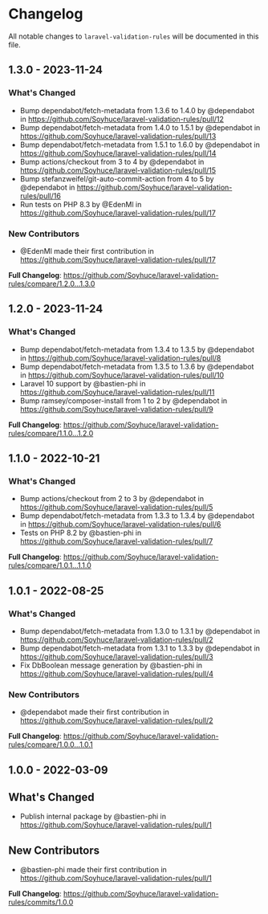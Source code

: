 # Changelog

All notable changes to `laravel-validation-rules` will be documented in this file.

## 1.3.0 - 2023-11-24

### What's Changed

- Bump dependabot/fetch-metadata from 1.3.6 to 1.4.0 by @dependabot in https://github.com/Soyhuce/laravel-validation-rules/pull/12
- Bump dependabot/fetch-metadata from 1.4.0 to 1.5.1 by @dependabot in https://github.com/Soyhuce/laravel-validation-rules/pull/13
- Bump dependabot/fetch-metadata from 1.5.1 to 1.6.0 by @dependabot in https://github.com/Soyhuce/laravel-validation-rules/pull/14
- Bump actions/checkout from 3 to 4 by @dependabot in https://github.com/Soyhuce/laravel-validation-rules/pull/15
- Bump stefanzweifel/git-auto-commit-action from 4 to 5 by @dependabot in https://github.com/Soyhuce/laravel-validation-rules/pull/16
- Run tests on PHP 8.3 by @EdenMl in https://github.com/Soyhuce/laravel-validation-rules/pull/17

### New Contributors

- @EdenMl made their first contribution in https://github.com/Soyhuce/laravel-validation-rules/pull/17

**Full Changelog**: https://github.com/Soyhuce/laravel-validation-rules/compare/1.2.0...1.3.0

## 1.2.0 - 2023-11-24

### What's Changed

- Bump dependabot/fetch-metadata from 1.3.4 to 1.3.5 by @dependabot in https://github.com/Soyhuce/laravel-validation-rules/pull/8
- Bump dependabot/fetch-metadata from 1.3.5 to 1.3.6 by @dependabot in https://github.com/Soyhuce/laravel-validation-rules/pull/10
- Laravel 10 support by @bastien-phi in https://github.com/Soyhuce/laravel-validation-rules/pull/11
- Bump ramsey/composer-install from 1 to 2 by @dependabot in https://github.com/Soyhuce/laravel-validation-rules/pull/9

**Full Changelog**: https://github.com/Soyhuce/laravel-validation-rules/compare/1.1.0...1.2.0

## 1.1.0 - 2022-10-21

### What's Changed

- Bump actions/checkout from 2 to 3 by @dependabot in https://github.com/Soyhuce/laravel-validation-rules/pull/5
- Bump dependabot/fetch-metadata from 1.3.3 to 1.3.4 by @dependabot in https://github.com/Soyhuce/laravel-validation-rules/pull/6
- Tests on PHP 8.2 by @bastien-phi in https://github.com/Soyhuce/laravel-validation-rules/pull/7

**Full Changelog**: https://github.com/Soyhuce/laravel-validation-rules/compare/1.0.1...1.1.0

## 1.0.1 - 2022-08-25

### What's Changed

- Bump dependabot/fetch-metadata from 1.3.0 to 1.3.1 by @dependabot in https://github.com/Soyhuce/laravel-validation-rules/pull/2
- Bump dependabot/fetch-metadata from 1.3.1 to 1.3.3 by @dependabot in https://github.com/Soyhuce/laravel-validation-rules/pull/3
- Fix DbBoolean message generation by @bastien-phi in https://github.com/Soyhuce/laravel-validation-rules/pull/4

### New Contributors

- @dependabot made their first contribution in https://github.com/Soyhuce/laravel-validation-rules/pull/2

**Full Changelog**: https://github.com/Soyhuce/laravel-validation-rules/compare/1.0.0...1.0.1

## 1.0.0 - 2022-03-09

## What's Changed

- Publish internal package by @bastien-phi in https://github.com/Soyhuce/laravel-validation-rules/pull/1

## New Contributors

- @bastien-phi made their first contribution in https://github.com/Soyhuce/laravel-validation-rules/pull/1

**Full Changelog**: https://github.com/Soyhuce/laravel-validation-rules/commits/1.0.0
